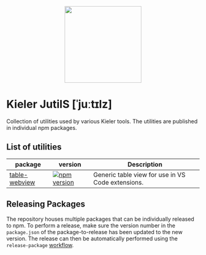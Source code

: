<p align="center">
  <img src="https://github.com/kieler/JutilS/assets/10957098/981b567f-11c7-47d2-9dc6-b5af01c3114e" width="200"/>
</p>

# Kieler JutilS \[ˈjuːtɪlz\]
Collection of utilities used by various Kieler tools. The utilities are published in individual npm packages.

## List of utilities


| package | version | Description | 
---|---|---
| [table-webview](https://www.npmjs.com/package/@kieler/table-webview) | [![npm version](https://badge.fury.io/js/@kieler%2Ftable-webview.svg)](https://badge.fury.io/js/@kieler%2Ftable-webview) | Generic table view for use in VS Code extensions. |


## Releasing Packages
The repository houses multiple packages that can be individually released to npm.
To perform a release, make sure the version number in the `package.json` of the package-to-release has been updated to the new version.
The release can then be automatically performed using the `release-package` [workflow](https://github.com/kieler/JutilS/actions/workflows/release-package.yml).
